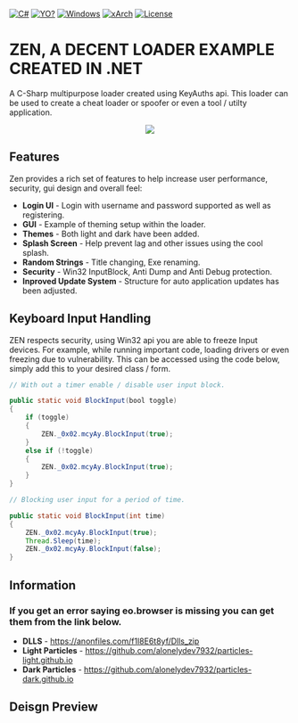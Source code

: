 [![C#](https://img.shields.io/badge/Language-C%23-red)](https://en.wikipedia.org/wiki/C_Sharp_(programming_language)) 
[![YO?](https://img.shields.io/badge/Keyuath-Loader-yellowgreen)](https://keyauth.com/) [![Windows](https://img.shields.io/badge/Platform-Windows-brightgreen)](https://en.wikipedia.org/wiki/Microsoft_Windows) [![xArch](https://img.shields.io/badge/System%20Arch-Any%20CPU-blue)](https://en.wikipedia.org/wiki/X86-64) [![License](https://img.shields.io/badge/License-MIT-pink)](LICENSE)

# ZEN, A DECENT LOADER EXAMPLE CREATED IN .NET 

A C-Sharp multipurpose loader created using KeyAuths api. This loader can be used to create a cheat loader or spoofer or even a tool / utilty application.

<p align="center">
  <img  src="Preview.gif">
</p>

## Features
Zen provides a rich set of features to help increase user performance, security, gui design and overall feel:

*   **Login UI** - Login with username and password supported as well as registering.
*   **GUI** - Example of theming setup within the loader.
*   **Themes** - Both light and dark have been added.
*   **Splash Screen** - Help prevent lag and other issues using the cool splash.
*   **Random Strings** - Title changing, Exe renaming.
*   **Security** - Win32 InputBlock, Anti Dump and Anti Debug protection.
*   **Inproved Update System** - Structure for auto application updates has been adjusted.

## Keyboard Input Handling
ZEN respects security, using Win32 api you are able to freeze Input devices. For example, while running important code, loading drivers or even freezing due to vulnerability. This can be accessed using the code below, simply add this to your desired class / form.

```java
// With out a timer enable / disable user input block.

public static void BlockInput(bool toggle)
{
    if (toggle)
    {
        ZEN._0x02.mcyAy.BlockInput(true);
    }
    else if (!toggle)
    {
        ZEN._0x02.mcyAy.BlockInput(true);
    }
}

// Blocking user input for a period of time.

public static void BlockInput(int time)
{
    ZEN._0x02.mcyAy.BlockInput(true);
    Thread.Sleep(time);
    ZEN._0x02.mcyAy.BlockInput(false);
}
```

## Information
### If you get an error saying eo.browser is missing you can get them from the link below.

*   **DLLS** - https://anonfiles.com/f1l8E6t8yf/Dlls_zip
*   **Light Particles** - https://github.com/alonelydev7932/particles-light.github.io
*   **Dark Particles** - https://github.com/alonelydev7932/particles-dark.github.io

## Deisgn Preview

